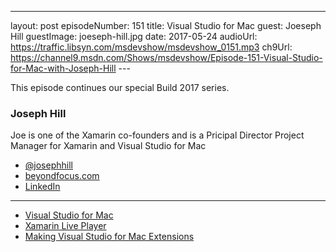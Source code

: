 ---
layout: post
episodeNumber: 151
title: Visual Studio for Mac
guest: Joeseph Hill
guestImage: joeseph-hill.jpg
date: 2017-05-24
audioUrl: https://traffic.libsyn.com/msdevshow/msdevshow_0151.mp3
ch9Url: https://channel9.msdn.com/Shows/msdevshow/Episode-151-Visual-Studio-for-Mac-with-Joseph-Hill
--- 

This episode continues our special Build 2017 series.

### Joseph Hill 

Joe is one of the Xamarin co-founders and is a Pricipal Director Project Manager for Xamarin and Visual Studio for Mac

 - [@josephhill](https://twitter.com/josephhill)
 - [beyondfocus.com](http://www.beyondfocus.com/)
 - [LinkedIn](https://www.linkedin.com/in/hilljoseph)

-----------------------------------------------------------------------

 - [Visual Studio for Mac](https://www.visualstudio.com/vs/visual-studio-mac/)
 - [Xamarin Live Player](http://Xamarin.com/live)
 - [Making Visual Studio for Mac Extensions](https://docs.microsoft.com/en-us/visualstudio/mac/extending-visual-studio-mac)